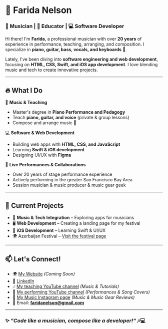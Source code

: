 # 🎵 Farida Nelson  

### 🎸 Musician | 🎹 Educator | 💻 Software Developer  

Hi there! I'm **Farida**, a professional musician with over **20 years** of experience in performance, teaching, arranging, and composition. I specialize in **piano, guitar, bass, vocals, and keyboards** 🎼.  

Lately, I've been diving into **software engineering and web development**, focusing on **HTML, CSS, Swift, and iOS app development**. I love blending music and tech to create innovative projects.  

---

## 🔥 **What I Do**  

🎵 **Music & Teaching**  
- Master's degree in **Piano Performance and Pedagogy**  
- Teach **piano, guitar, and voice** (private & group lessons)  
- Compose and arrange music 🎼  

💻 **Software & Web Development**  
- Building web apps with **HTML, CSS, and JavaScript**  
- Learning **Swift & iOS development**  
- Designing UI/UX with **Figma**  

🎤 **Live Performances & Collaborations**  
- Over 20 years of stage performance experience
- Actively performing in the greater San Francisco Bay Area
- Session musician & music producer & music gear geek

---

## 🚀 **Current Projects**  
- 🎵 **Music & Tech Integration** – Exploring apps for musicians  
- 🖥️ **Web Development** – Creating a landing page for my festival 
- 📱 **iOS Development** – Learning Swift & UI/UX
- 🌍 Azerbaijan Festival – [Visit the festival page](https://azerbaijanfestival.org)


---

## 📫 **Let's Connect!**  
- 🌍 [My Website](#) _(Coming Soon)_  
- 💼 [LinkedIn](https://www.linkedin.com/in/farida-nelson-music/)  
- 🎶 [My teaching YouTube channel](https://www.youtube.com/@faridanelsonstudio) _(Music & Tutorials)_
- 🎸 [My performing YouTube channel](https://www.youtube.com/@faridanelsonmusic) _(Performances & Song Covers)_
- 🎹 [My Music Instagram page](https://www.instagram.com/faridanelson/) _(Music & Music Gear Reviews)_
- 📧 Email: **faridanelson@gmail.com**  

---

### ✨ *"Code like a musician, compose like a developer!"* 🎶💻
